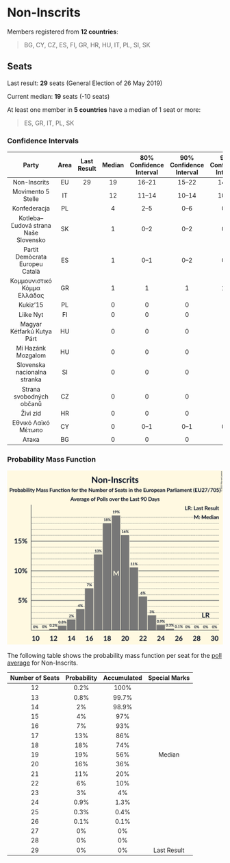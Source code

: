# Non-Inscrits

Members registered from **12 countries**:

> BG, CY, CZ, ES, FI, GR, HR, HU, IT, PL, SI, SK

## Seats

Last result: **29** seats (General Election of 26 May 2019)

Current median: **19** seats (-10 seats)

At least one member in **5 countries** have a median of 1 seat or more:

> ES, GR, IT, PL, SK

### Confidence Intervals

| Party | Area | Last Result | Median | 80% Confidence Interval | 90% Confidence Interval | 95% Confidence Interval | 99% Confidence Interval |
|:-----:|:----:|:-----------:|:------:|:-----------------------:|:-----------------------:|:-----------------------:|:-----------------------:|
| Non-Inscrits | EU | 29 | 19 | 16–21 | 15–22 | 14–23 | 13–24 |
| Movimento 5 Stelle | IT | | 12 | 11–14 | 10–14 | 10–15 | 9–16 |
| Konfederacja | PL | | 4 | 2–5 | 0–6 | 0–6 | 0–7 |
| Kotleba–Ľudová strana Naše Slovensko | SK | | 1 | 0–2 | 0–2 | 0–2 | 0–2 |
| Partit Demòcrata Europeu Català | ES | | 1 | 0–1 | 0–2 | 0–2 | 0–2 |
| Κομμουνιστικό Κόμμα Ελλάδας | GR | | 1 | 1 | 1 | 1–2 | 1–2 |
| Kukiz’15 | PL | | 0 | 0 | 0 | 0 | 0–3 |
| Liike Nyt | FI | | 0 | 0 | 0 | 0 | 0 |
| Magyar Kétfarkú Kutya Párt | HU | | 0 | 0 | 0 | 0 | 0 |
| Mi Hazánk Mozgalom | HU | | 0 | 0 | 0 | 0 | 0 |
| Slovenska nacionalna stranka | SI | | 0 | 0 | 0 | 0 | 0 |
| Strana svobodných občanů | CZ | | 0 | 0 | 0 | 0 | 0 |
| Živi zid | HR | | 0 | 0 | 0 | 0 | 0 |
| Εθνικό Λαϊκό Μέτωπο | CY | | 0 | 0–1 | 0–1 | 0–1 | 0–1 |
| Атака | BG | | 0 | 0 | 0 | 0 | 0 |

### Probability Mass Function

![Graph with seats probability mass function not yet produced](average-2021-02-28-seats-pmf-non-inscrits.png "Seats Probability Mass Function")

The following table shows the probability mass function per seat for the [poll average](average-2021-02-28.html) for Non-Inscrits.

| Number of Seats | Probability | Accumulated | Special Marks |
|:---------------:|:-----------:|:-----------:|:-------------:|
| 12 | 0.2% | 100% |  |
| 13 | 0.8% | 99.7% |  |
| 14 | 2% | 98.9% |  |
| 15 | 4% | 97% |  |
| 16 | 7% | 93% |  |
| 17 | 13% | 86% |  |
| 18 | 18% | 74% |  |
| 19 | 19% | 56% | Median |
| 20 | 16% | 36% |  |
| 21 | 11% | 20% |  |
| 22 | 6% | 10% |  |
| 23 | 3% | 4% |  |
| 24 | 0.9% | 1.3% |  |
| 25 | 0.3% | 0.4% |  |
| 26 | 0.1% | 0.1% |  |
| 27 | 0% | 0% |  |
| 28 | 0% | 0% |  |
| 29 | 0% | 0% | Last Result |



